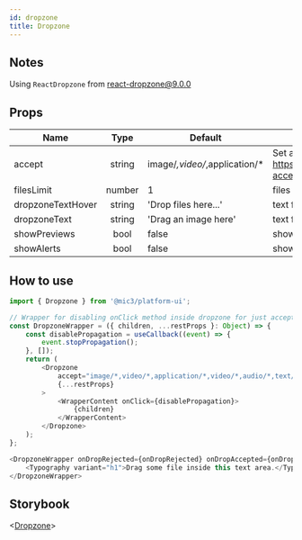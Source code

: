 ```yaml
---
id: dropzone
title: Dropzone
---
```


## Notes

Using `ReactDropzone` from [react-dropzone@9.0.0](https://github.com/react-dropzone/react-dropzone)

## Props

Name              |  Type  | Default                       | Description
----------------- | :----: | ----------------------------- | ------------------------------------------------------------------------------------------
accept            | string | image/_,video/_,application/* | Set accepted file types. See <https://github.com/okonet/attr-accept> for more information.
filesLimit        | number | 1                             | files limit
dropzoneTextHover | string | 'Drop files here...'          | text for on hover
dropzoneText      | string | 'Drag an image here'          | text for drop zone
showPreviews      |  bool  | false                         | show previews
showAlerts        |  bool  | false                         | show alerts

## How to use

```javascript
import { Dropzone } from '@mic3/platform-ui';

// Wrapper for disabling onClick method inside dropzone for just accept just dragging files
const DropzoneWrapper = ({ children, ...restProps }: Object) => {
    const disablePropagation = useCallback((event) => {
        event.stopPropagation();
    }, []);
    return (
        <Dropzone
            accept="image/*,video/*,application/*,video/*,audio/*,text/*"
            {...restProps}
        >
            <WrapperContent onClick={disablePropagation}>
                {children}
            </WrapperContent>
        </Dropzone>
    );
};

<DropzoneWrapper onDropRejected={onDropRejected} onDropAccepted={onDropAccepted}>
    <Typography variant="h1">Drag some file inside this text area.</Typography>
</DropzoneWrapper>
```

## Storybook

<[Dropzone](/platform-ui/redirect?/storybook/index.html?path=/story/components-uploaders--dropzone)>
